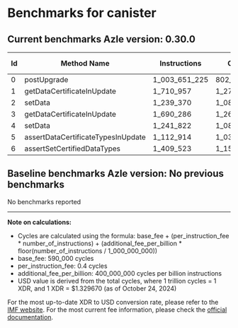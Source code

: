 # Benchmarks for canister

## Current benchmarks Azle version: 0.30.0

| Id  | Method Name                        | Instructions  | Cycles      | USD           | USD/Million Calls |
| --- | ---------------------------------- | ------------- | ----------- | ------------- | ----------------- |
| 0   | postUpgrade                        | 1_003_651_225 | 802_050_490 | $0.0010664625 | $1_066.46         |
| 1   | getDataCertificateInUpdate         | 1_710_957     | 1_274_382   | $0.0000016945 | $1.69             |
| 2   | setData                            | 1_239_370     | 1_085_748   | $0.0000014437 | $1.44             |
| 3   | getDataCertificateInUpdate         | 1_690_286     | 1_266_114   | $0.0000016835 | $1.68             |
| 4   | setData                            | 1_241_822     | 1_086_728   | $0.0000014450 | $1.44             |
| 5   | assertDataCertificateTypesInUpdate | 1_112_914     | 1_035_165   | $0.0000013764 | $1.37             |
| 6   | assertSetCertifiedDataTypes        | 1_409_523     | 1_153_809   | $0.0000015342 | $1.53             |

## Baseline benchmarks Azle version: No previous benchmarks

No benchmarks reported

---

**Note on calculations:**

- Cycles are calculated using the formula: base_fee + (per_instruction_fee \* number_of_instructions) + (additional_fee_per_billion \* floor(number_of_instructions / 1_000_000_000))
- base_fee: 590_000 cycles
- per_instruction_fee: 0.4 cycles
- additional_fee_per_billion: 400_000_000 cycles per billion instructions
- USD value is derived from the total cycles, where 1 trillion cycles = 1 XDR, and 1 XDR = $1.329670 (as of October 24, 2024)

For the most up-to-date XDR to USD conversion rate, please refer to the [IMF website](https://www.imf.org/external/np/fin/data/rms_sdrv.aspx).
For the most current fee information, please check the [official documentation](https://internetcomputer.org/docs/current/developer-docs/gas-cost#execution).
